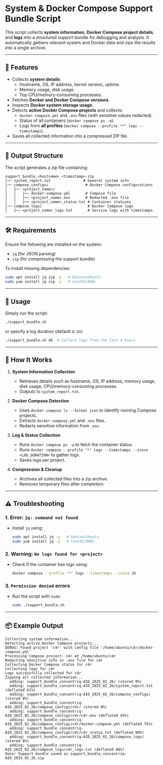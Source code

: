 # System & Docker Compose Support Bundle Script

This script collects **system information**, **Docker Compose project details**, and **logs** into a structured support bundle for debugging and analysis. It automatically gathers relevant system and Docker data and zips the results into a single archive.

---

## 📌 Features
- Collects **system details**:
  - Hostname, OS, IP address, kernel version, uptime.
  - Memory usage, disk usage.
  - Top CPU/memory-consuming processes.
- Fetches **Docker and Docker Compose versions**.
- Inspects **Docker system storage usage**.
- Detects **active Docker Compose projects** and collects:
  - `docker-compose.yml` and `.env` files (with sensitive values redacted).
  - Status of all containers (`docker compose ps -a`).
  - Logs from **all profiles** (`docker compose --profile "*" logs --timestamps`).
- Saves all collected information into a compressed ZIP file.

---

## 📂 Output Structure

The script generates a zip file containing:

```
support_bundle_<hostname>_<timestamp>.zip
│── system_report.txt               # General system info
│── compose_configs/                 # Docker Compose configurations
│   ├── <project_name>/
│   │   ├── docker-compose.yml       # Compose file
│   │   ├── <project_name>.env       # Redacted .env file
│   │   ├── <project_name>_status.txt # Container statuses
│── compose_logs/                     # Docker Compose logs
│   ├── <project_name>_logs.txt       # Service logs with timestamps
```

---

## 🛠️ Requirements

Ensure the following are installed on the system:

- `jq` (for JSON parsing)
- `zip` (for compressing the support bundle)

To install missing dependencies:

```bash
sudo apt install jq zip -y   # Debian/Ubuntu
sudo yum install jq zip -y   # CentOS/RHEL
```

---

## 🚀 Usage

Simply run the script:

```bash
./support_bundle.sh
```

or specify a log duration (default is `2h`):

```bash
./support_bundle.sh 4h  # Collect logs from the last 4 hours
```

---

## 📝 How It Works

1. **System Information Collection**  
   - Retrieves details such as hostname, OS, IP address, memory usage, disk usage, CPU/memory-consuming processes.
   - Outputs to `system_report.txt`.

2. **Docker Compose Detection**  
   - Uses `docker compose ls --format json` to identify running Compose projects.
   - Extracts `docker-compose.yml` and `.env` files.
   - Redacts sensitive information from `.env`.

3. **Log & Status Collection**  
   - Runs `docker compose ps -a` to fetch the container status.
   - Runs `docker compose --profile "*" logs --timestamps --since <LOG_DURATION>` to gather logs.
   - Saves logs per project.

4. **Compression & Cleanup**  
   - Archives all collected files into a zip archive.
   - Removes temporary files after completion.

---

## ⚠️ Troubleshooting

### **1. Error: `jq: command not found`**
   - Install `jq` using:  
     ```bash
     sudo apt install jq -y   # Debian/Ubuntu
     sudo yum install jq -y   # CentOS/RHEL
     ```

### **2. Warning: `No logs found for <project>`**
   - Check if the container has logs using:  
     ```bash
     docker compose --profile "*" logs --timestamps --since 2h
     ```

### **3. `Permission denied` errors**
   - Run the script with `sudo`:
     ```bash
     sudo ./support_bundle.sh
     ```

---

## 📦 Example Output

```plaintext
Collecting system information...
Detecting active Docker Compose projects...
DEBUG: Found project 'c4r' with config file '/home/ubuntu/c4r/docker-compose.yml'
Processing Compose project: c4r at /home/ubuntu/c4r
Redacting sensitive info in .env file for c4r
Collecting Docker Compose status for c4r
Collecting logs for c4r
Logs successfully collected for c4r
Zipping all collected information...
  adding: support_bundle_concentriq-AIO_2025_02_26/ (stored 0%)
  adding: support_bundle_concentriq-AIO_2025_02_26/system_report.txt (deflated 61%)
  adding: support_bundle_concentriq-AIO_2025_02_26/compose_configs/ (stored 0%)
  adding: support_bundle_concentriq-AIO_2025_02_26/compose_configs/c4r/ (stored 0%)
  adding: support_bundle_concentriq-AIO_2025_02_26/compose_configs/c4r/c4r.env (deflated 45%)
  adding: support_bundle_concentriq-AIO_2025_02_26/compose_configs/c4r/docker-compose.yml (deflated 75%)
  adding: support_bundle_concentriq-AIO_2025_02_26/compose_configs/c4r/c4r_status.txt (deflated 80%)
  adding: support_bundle_concentriq-AIO_2025_02_26/compose_logs/ (stored 0%)
  adding: support_bundle_concentriq-AIO_2025_02_26/compose_logs/c4r_logs.txt (deflated 88%)
Done! Support bundle saved as support_bundle_concentriq-AIO_2025_02_26.zip
```

